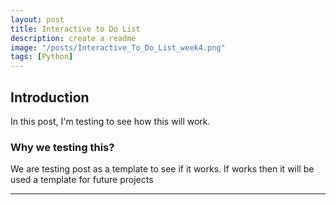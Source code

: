 ```yaml
---
layout: post
title: Interactive to Do List
description: create a readme
image: "/posts/Interactive_To_Do_List_week4.png"
tags: [Python]
---
```


## Introduction

In this post, I'm testing to see how this will work.

### Why we testing this?

We are testing post as a template to see if it works. If works then it will be used a template for future projects

---